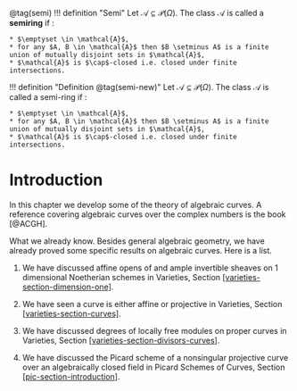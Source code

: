 @tag(semi)
!!! definition "Semi"
    Let $\mathcal{A} \subseteq \mathcal{P}(\Omega)$. The class $\mathcal{A}$ is called  a **semiring** if :

    * $\emptyset \in \mathcal{A}$,
    * for any $A, B \in \mathcal{A}$ then $B \setminus A$ is a finite union of mutually disjoint sets in $\mathcal{A}$,
    * $\mathcal{A}$ is $\cap$-closed i.e. closed under finite intersections.



!!! definition "Definition @tag(semi-new)"
    Let $\mathcal{A} \subseteq \mathcal{P}(\Omega)$. The class $\mathcal{A}$ is called  a semi-ring if :

    * $\emptyset \in \mathcal{A}$,
    * for any $A, B \in \mathcal{A}$ then $B \setminus A$ is a finite union of mutually disjoint sets in $\mathcal{A}$,
    * $\mathcal{A}$ is $\cap$-closed i.e. closed under finite intersections.


<h1 id="section-introduction">Introduction</h1>
<p>In this chapter we develop some of the theory of algebraic curves. A
reference covering algebraic curves over the complex numbers is the book
<span class="citation" data-cites="ACGH">[@ACGH]</span>.</p>
<p>What we already know. Besides general algebraic geometry, we have
already proved some specific results on algebraic curves. Here is a
list.</p>
<ol type="1">
<li><p>We have discussed affine opens of and ample invertible sheaves on
<span class="math inline">1</span> dimensional Noetherian schemes in
Varieties, Section <a href="#varieties-section-dimension-one"
data-reference-type="ref"
data-reference="varieties-section-dimension-one">[varieties-section-dimension-one]</a>.</p></li>
<li><p>We have seen a curve is either affine or projective in Varieties,
Section <a href="#varieties-section-curves" data-reference-type="ref"
data-reference="varieties-section-curves">[varieties-section-curves]</a>.</p></li>
<li><p>We have discussed degrees of locally free modules on proper
curves in Varieties, Section <a
href="#varieties-section-divisors-curves" data-reference-type="ref"
data-reference="varieties-section-divisors-curves">[varieties-section-divisors-curves]</a>.</p></li>
<li><p>We have discussed the Picard scheme of a nonsingular projective
curve over an algebraically closed field in Picard Schemes of Curves,
Section <a href="#pic-section-introduction" data-reference-type="ref"
data-reference="pic-section-introduction">[pic-section-introduction]</a>.</p></li>
</ol>